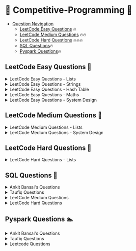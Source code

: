 # 👊 Competitive-Programming 👊

- [Question Navigation](#question-navigation)
    - [LeetCode Easy Questions](#leetcode-easy-questions) 🔥
    - [LeetCode Medium Questions](#leetcode-medium-questions) 🔥🔥
    - [LeetCode Hard Questions](#leetcode-hard-questions) 🔥🔥🔥
    - [SQL Questions](#sql-questions)🔥
    - [Pyspark Questions](#pyspark-questions)🔥


## LeetCode Easy Questions <a name="leetcode-easy-questions"></a> 🚴
<details>
<summary>LeetCode Easy Questions - Lists</summary>

- [2965. Find Missing and Repeated Values](https://github.com/vegetariancoder/competitive-programming/blob/main/python/leetcode/easy-question/2965.%20Find%20Missing%20and%20Repeated%20Values.py)
- [1929. Concatenation of Array](https://github.com/vegetariancoder/competitive-programming/blob/main/python/leetcode/easy-question/1929.%20Concatenation%20of%20Array.py)
- [1920. Build Array from Permutation](https://github.com/vegetariancoder/competitive-programming/blob/main/python/leetcode/easy-question/1920.%20Build%20Array%20from%20Permutation.py)
- [1512. Number of Good Pairs](https://github.com/vegetariancoder/competitive-programming/blob/main/python/leetcode/easy-question/1512.%20Number%20of%20Good%20Pairs.py)
- [2011. Final Value of Variable After Performing Operations](https://github.com/vegetariancoder/competitive-programming/blob/main/python/leetcode/easy-question/2011.%20Final%20Value%20of%20Variable%20After%20Performing%20Operations.py)
- [1470. Shuffle the Array](https://github.com/vegetariancoder/competitive-programming/blob/main/python/leetcode/easy-question/1470.%20Shuffle%20the%20Array.py)
- [1672. Richest Customer Wealth](https://github.com/vegetariancoder/competitive-programming/blob/main/python/leetcode/easy-question/1672.%20Richest%20Customer%20Wealth.py)
- [2798. Number of Employees Who Met the Target](https://github.com/vegetariancoder/competitive-programming/blob/main/python/leetcode/easy-question/2798.%20Number%20of%20Employees%20Who%20Met%20the%20Target.py)
- [1431. Kids With the Greatest Number of Candies](https://github.com/vegetariancoder/competitive-programming/blob/main/python/leetcode/easy-question/1431.%20Kids%20With%20the%20Greatest%20Number%20of%20Candies.py)
- [1365. How Many Numbers Are Smaller Than the Current Number](https://github.com/vegetariancoder/competitive-programming/blob/main/python/leetcode/easy-question/1365.%20How%20Many%20Numbers%20Are%20Smaller%20Than%20the%20Current%20Number.py)
- [1480. Running Sum of 1d Array](https://github.com/vegetariancoder/competitive-programming/blob/main/python/leetcode/easy-question/1480.%20Running%20Sum%20of%201d%20Array.py)
- [2824. Count Pairs Whose Sum is Less than Target](https://github.com/vegetariancoder/competitive-programming/blob/main/python/leetcode/easy-question/2824.%20Count%20Pairs%20Whose%20Sum%20is%20Less%20than%20Target.py)
- [2859. Sum of Values at Indices With K Set Bits](https://github.com/vegetariancoder/competitive-programming/blob/main/python/leetcode/easy-question/2859.%20Sum%20of%20Values%20at%20Indices%20With%20K%20Set%20Bits.py)
- [2574. Left and Right Sum Differences](https://github.com/vegetariancoder/competitive-programming/blob/main/python/leetcode/easy-question/2574.%20Left%20and%20Right%20Sum%20Differences.py)
- [1389. Create Target Array in the Given Order](https://github.com/vegetariancoder/competitive-programming/blob/main/python/leetcode/easy-question/1389.%20Create%20Target%20Array%20in%20the%20Given%20Order.py)
- [2974. Minimum Number Game](https://github.com/vegetariancoder/competitive-programming/blob/main/python/leetcode/easy-question/2974.%20Minimum%20Number%20Game.py)
- [1313. Decompress Run-Length Encoded List](https://github.com/vegetariancoder/competitive-programming/blob/main/python/leetcode/easy-question/1313.%20Decompress%20Run-Length%20Encoded%20List.py)
- [1720. Decode XORed Array](https://github.com/vegetariancoder/competitive-programming/blob/main/python/leetcode/easy-question/1720.%20Decode%20XORed%20Array.py)
- [3033. Modify the Matrix](https://github.com/vegetariancoder/competitive-programming/blob/main/python/leetcode/easy-question/3033.%20Modify%20the%20Matrix.py)
- [3069. Distribute Elements Into Two Arrays I](https://github.com/vegetariancoder/competitive-programming/blob/main/python/leetcode/easy-question/3069.%20Distribute%20Elements%20Into%20Two%20Arrays%20I.py)
- [3074. Apple Redistribution into Boxes](https://github.com/vegetariancoder/competitive-programming/blob/main/python/leetcode/easy-question/3074.%20Apple%20Redistribution%20into%20Boxes.py)
- [3024. Type of Triangle](https://github.com/vegetariancoder/competitive-programming/blob/main/python/leetcode/easy-question/3024.%20Type%20of%20Triangle.py)
- [3028. Ant on the Boundary](https://github.com/vegetariancoder/competitive-programming/blob/main/python/leetcode/easy-question/3028.%20Ant%20on%20the%20Boundary.py)
- [3005. Count Elements With Maximum Frequency](https://github.com/vegetariancoder/competitive-programming/blob/main/python/leetcode/easy-question/3005.%20Count%20Elements%20With%20Maximum%20Frequency.py)
- [2644. Find the Maximum Divisibility Score](https://github.com/vegetariancoder/competitive-programming/blob/main/python/leetcode/easy-question/2644.%20Find%20the%20Maximum%20Divisibility%20Score.py)
- [3136.ValidWord](https://github.com/vegetariancoder/competitive-programming/blob/main/python/leetcode/easy-question/3136.ValidWord.py)
- [3162.FindtheNumberofGoodPairsI](https://github.com/vegetariancoder/competitive-programming/blob/main/python/leetcode/easy-question/3162.FindtheNumberofGoodPairsI.py)
- [3184.CountPairsThatFormaCompleteDayI](https://github.com/vegetariancoder/competitive-programming/blob/main/python/leetcode/easy-question/3184.CountPairsThatFormaCompleteDayI.py)
- [1550.ThreeConsecutiveOdds](https://github.com/vegetariancoder/competitive-programming/blob/main/python/leetcode/easy-question/1550.ThreeConsecutiveOdds.py)
- [3194.MinimumAverageofSmallestandLargestElements](https://github.com/vegetariancoder/competitive-programming/blob/main/python/leetcode/easy-question/3194.MinimumAverageofSmallestandLargestElements.py)
- [2956.FindCommonElementsBetweenTwoArrays](https://github.com/vegetariancoder/competitive-programming/blob/main/python/leetcode/easy-question/2956.FindCommonElementsBetweenTwoArrays.py)
- [1134.ArmstrongNumber](https://github.com/vegetariancoder/competitive-programming/blob/main/python/leetcode/easy-question/1134.ArmstrongNumber.py)
- [3178.FindtheChildWhoHastheBallAfterKSeconds](https://github.com/vegetariancoder/competitive-programming/blob/main/python/leetcode/easy-question/3178.FindtheChildWhoHastheBallAfterKSeconds.py)
</details>

<details>
<summary>LeetCode Easy Questions - Strings</summary>

- [1108. Defanging an IP Address](https://github.com/vegetariancoder/competitive-programming/blob/main/python/leetcode/easy-question/1108.%20Defanging%20an%20IP%20Address.py)
- [771. Jewels and Stones](https://github.com/vegetariancoder/competitive-programming/blob/main/python/leetcode/easy-question/771.%20Jewels%20and%20Stones.py)
- [1678. Goal Parser Interpretation](https://github.com/vegetariancoder/competitive-programming/blob/main/python/leetcode/easy-question/1678.%20Goal%20Parser%20Interpretation.py)
- [1165. Single-Row Keyboard](https://github.com/vegetariancoder/competitive-programming/blob/main/python/leetcode/easy-question/1165.%20Single-Row%20Keyboard.py)
- [3019. Number of Changing Keys](https://github.com/vegetariancoder/competitive-programming/blob/main/python/leetcode/easy-question/3019.%20Number%20of%20Changing%20Keys.py)
- [2942. Find Words Containing Character](https://github.com/vegetariancoder/competitive-programming/blob/main/python/leetcode/easy-question/2942.%20Find%20Words%20Containing%20Character.py)
- [2114. Maximum Number of Words Found in Sentences](https://github.com/vegetariancoder/competitive-programming/blob/main/python/leetcode/easy-question/2114.%20Maximum%20Number%20of%20Words%20Found%20in%20Sentences.py)
- [1662. Check If Two String Arrays are Equivalent](https://github.com/vegetariancoder/competitive-programming/blob/main/python/leetcode/easy-question/1662.%20Check%20If%20Two%20String%20Arrays%20are%20Equivalent.py)
- [2325. Decode the Message](https://github.com/vegetariancoder/competitive-programming/blob/main/python/leetcode/easy-question/2325.%20Decode%20the%20Message.py)
- [3083. Existence of a Substring in a String and Its Reverse](https://github.com/vegetariancoder/competitive-programming/blob/main/python/leetcode/easy-question/3083.%20Existence%20of%20a%20Substring%20in%20a%20String%20and%20Its%20Reverse.py)
- [2937. Make Three Strings Equal](https://github.com/vegetariancoder/competitive-programming/blob/main/python/leetcode/easy-question/2937.%20Make%20Three%20Strings%20Equal.py)
- [3120. Count the Number of Special Characters I](https://github.com/vegetariancoder/competitive-programming/blob/main/python/leetcode/easy-question/3120.%20Count%20the%20Number%20of%20Special%20Characters%20I.py)
- [3110. Score of a String](https://github.com/vegetariancoder/competitive-programming/blob/main/python/leetcode/easy-question/3110.%20Score%20of%20a%20String.py)
- [3042. Count Prefix and Suffix Pairs I](https://github.com/vegetariancoder/competitive-programming/blob/main/python/leetcode/easy-question/3042.%20Count%20Prefix%20and%20Suffix%20Pairs%20I.py)
- [2423. Remove Letter To Equalize Frequency](https://github.com/vegetariancoder/competitive-programming/blob/main/python/leetcode/easy-question/2423.%20Remove%20Letter%20To%20Equalize%20Frequency.py)
- [3158. Find the XOR of Numbers Which Appear Twice](https://github.com/vegetariancoder/competitive-programming/blob/main/python/leetcode/easy-question/3158.%20Find%20the%20XOR%20of%20Numbers%20Which%20Appear%20Twice.py)
- [3168. Minimum Number of Chairs in a Waiting Room](https://github.com/vegetariancoder/competitive-programming/blob/main/python/leetcode/easy-question/3168.%20Minimum%20Number%20of%20Chairs%20in%20a%20Waiting%20Room.py)
- [3174. Clear Digits](https://github.com/vegetariancoder/competitive-programming/blob/main/python/leetcode/easy-question/3174.%20Clear%20Digits.py)
- [3146. Permutation Difference between Two Strings](https://github.com/vegetariancoder/competitive-programming/blob/main/python/leetcode/easy-question/3146.%20Permutation%20Difference%20between%20Two%20Strings.py)
- [1085.SumofDigitsintheMinimumNumber](https://github.com/vegetariancoder/competitive-programming/blob/main/python/leetcode/easy-question/1085.SumofDigitsintheMinimumNumber.py)
- [1385.FindtheDistanceValueBetweenTwoArrays](https://github.com/vegetariancoder/competitive-programming/blob/main/python/leetcode/easy-question/1385.FindtheDistanceValueBetweenTwoArrays.py)
- [1848.MinimumDistancetotheTargetElement](https://github.com/vegetariancoder/competitive-programming/blob/main/python/leetcode/easy-question/1848.MinimumDistancetotheTargetElement.py)
</details>

<details>
<summary>LeetCode Easy Questions - Hash Table</summary>

- [1512. Number of Good Pairs](https://github.com/vegetariancoder/competitive-programming/blob/main/python/leetcode/easy-question/1512.%20Number%20of%20Good%20Pairs.py)
- [771. Jewels and Stones](https://github.com/vegetariancoder/competitive-programming/blob/main/python/leetcode/easy-question/771.%20Jewels%20and%20Stones.py)
- [1365. How Many Numbers Are Smaller Than the Current Number](https://github.com/vegetariancoder/competitive-programming/blob/main/python/leetcode/easy-question/1365.%20How%20Many%20Numbers%20Are%20Smaller%20Than%20the%20Current%20Number.py)
- [2325. Decode the Message](https://github.com/vegetariancoder/competitive-programming/blob/main/python/leetcode/easy-question/2325.%20Decode%20the%20Message.py)
- [3120. Count the Number of Special Characters I](https://github.com/vegetariancoder/competitive-programming/blob/main/python/leetcode/easy-question/3120.%20Count%20the%20Number%20of%20Special%20Characters%20I.py)
</details>

<details>
<summary>LeetCode Easy Questions - Maths</summary>

- [3099. Harshad Number](https://github.com/vegetariancoder/competitive-programming/blob/main/python/leetcode/easy-question/3099.%20Harshad%20Number.py)
- [3079.FindtheSumofEncryptedIntegers](https://github.com/vegetariancoder/competitive-programming/blob/main/python/leetcode/easy-question/3079.FindtheSumofEncryptedIntegers.py)
- [3190.FindMinimumOperationstoMakeAllElementsDivisiblebyThree](https://github.com/vegetariancoder/competitive-programming/blob/main/python/leetcode/easy-question/3190.FindMinimumOperationstoMakeAllElementsDivisiblebyThree.py)
</details>

<details>
<summary>LeetCode Easy Questions - System Design</summary>

- [1603. Design Parking System](https://github.com/vegetariancoder/competitive-programming/blob/main/python/leetcode/easy-question/1603.%20Design%20Parking%20System.py)
- [705. Design HashSet](https://github.com/vegetariancoder/competitive-programming/blob/main/python/leetcode/easy-question/705.%20Design%20HashSet.py)
- [303. Range Sum Query - Immutable](https://github.com/vegetariancoder/competitive-programming/blob/main/python/leetcode/easy-question/303.%20Range%20Sum%20Query%20-%20Immutable.py)
</details>

## LeetCode Medium Questions <a name="leetcode-medium-questions"></a> 🚴
<details>
<summary>LeetCode Medium Questions - Lists</summary>

- [2433. Find The Original Array of Prefix Xor](https://github.com/vegetariancoder/competitive-programming/blob/main/python/leetcode/medium-question/2433.%20Find%20The%20Original%20Array%20of%20Prefix%20Xor.py)
- [2545. Sort the Students by Their Kth Score](https://github.com/vegetariancoder/competitive-programming/blob/main/python/leetcode/medium-question/2545.%20Sort%20the%20Students%20by%20Their%20Kth%20Score.py)
- [1409. Queries on a Permutation With Key](https://github.com/vegetariancoder/competitive-programming/blob/main/python/leetcode/medium-question/1409.%20Queries%20on%20a%20Permutation%20With%20Key.py)
- [2336. Smallest Number in Infinite Set](https://github.com/vegetariancoder/competitive-programming/blob/main/python/leetcode/medium-question/2336.%20Smallest%20Number%20in%20Infinite%20Set.py)
- [2375. Construct Smallest Number From DI String](https://github.com/vegetariancoder/competitive-programming/blob/main/python/leetcode/medium-question/2375.%20Construct%20Smallest%20Number%20From%20DI%20String.py)
- [2785. Sort Vowels in a String](https://github.com/vegetariancoder/competitive-programming/blob/main/python/leetcode/medium-question/2785.%20Sort%20Vowels%20in%20a%20String.py)
- [3153.SumofDigitDifferencesofAllPairs](https://github.com/vegetariancoder/competitive-programming/blob/main/python/leetcode/medium-question/3153.SumofDigitDifferencesofAllPairs.py)
- [1015.SmallestIntegerDivisiblebyK](https://github.com/vegetariancoder/competitive-programming/blob/main/python/leetcode/medium-question/1015.SmallestIntegerDivisiblebyK.py)

</details>

<details>
<summary>LeetCode Medium Questions - System Design</summary>

- [307. Range Sum Query - Mutable](https://github.com/vegetariancoder/competitive-programming/blob/main/python/leetcode/medium-question/307.%20Range%20Sum%20Query%20-%20Mutable.py)
- [2336. Smallest Number in Infinite Set](https://github.com/vegetariancoder/competitive-programming/blob/main/python/leetcode/medium-question/2336.%20Smallest%20Number%20in%20Infinite%20Set.py)
- [1357. Apply Discount Every n Orders](https://github.com/vegetariancoder/competitive-programming/blob/main/python/leetcode/medium-question/1357.%20Apply%20Discount%20Every%20n%20Orders.py)
- [1476.SubrectangleQueries](https://github.com/vegetariancoder/competitive-programming/blob/main/python/leetcode/medium-question/1476.SubrectangleQueries.py)
- [1244.DesignALeaderboard](https://github.com/vegetariancoder/competitive-programming/blob/main/python/leetcode/medium-question/1244.DesignALeaderboard.py)

</details>

## LeetCode Hard Questions <a name="leetcode-hard-questions"></a> 🚴
<details>
<summary>LeetCode Hard Questions - Lists</summary>

</details>

## SQL Questions <a name="sql-questions"></a> 🏇

<details>
<summary>Ankit Bansal's Questions</summary>

- [PWC Source Target](https://github.com/vegetariancoder/competitive-programming/blob/main/sql/ankit's_question/PWC_Source_Target.sql)
- [PWC Increasing Revenue](https://github.com/vegetariancoder/competitive-programming/blob/main/sql/ankit's_question/PWC_Increasing_Revenue.sql)
- [FAANG PunchIn PunchOut](https://github.com/vegetariancoder/competitive-programming/blob/main/sql/ankit's_question/FAANG_PunchIn_PunchOut.sql)
- [TIGER Source Destination](https://github.com/vegetariancoder/competitive-programming/blob/main/sql/ankit's_question/TIGER_Source_Destination.sql)
- [TIGER NewCustomer Month](https://github.com/vegetariancoder/competitive-programming/blob/main/sql/ankit's_question/TIGER_NewCustomer_Month.sql)
- [DATAANALYST Child Parent](https://github.com/vegetariancoder/competitive-programming/blob/main/sql/ankit's_question/DATAANALYST_Child_Parent.sql)
- [FRESHWORKS Price Monthly](https://github.com/vegetariancoder/competitive-programming/blob/main/sql/ankit's_question/FRESHWORKS_Price_Monthly.sql)
- [AMAZON Average Salary](https://github.com/vegetariancoder/competitive-programming/blob/main/sql/ankit's_question/AMAZON_Average_Salary.py)
- [NAMASTESQL Returns Orders](https://github.com/vegetariancoder/competitive-programming/blob/main/sql/ankit's_question/NAMASTESQL_Returns_Orders.sql)
- [IBM_Family](https://github.com/vegetariancoder/competitive-programming/blob/main/sql/ankit's_question/IBM_Family.sql)
- [HONEYWELL_Stars](https://github.com/vegetariancoder/competitive-programming/blob/main/sql/ankit's_question/HONEYWELL_Stars.sql)
- [SWIGGY_Cost](https://github.com/vegetariancoder/competitive-programming/blob/main/sql/ankit's_question/SWIGGY_Cost.sql)
- [ITC_destination](https://github.com/vegetariancoder/competitive-programming/blob/main/sql/ankit's_question/ITC_destination.sql)
- [ACCENTURE_email](https://github.com/vegetariancoder/competitive-programming/blob/main/sql/ankit's_question/ACCENTURE_email.sql)
- [TREDENCE_Movie](https://github.com/vegetariancoder/competitive-programming/blob/main/sql/ankit's_question/TREDENCE_Movie.sql)
</details>

<details>
<summary>Taufiq Questions</summary>

- [Day-1_RedPairs](https://github.com/vegetariancoder/competitive-programming/blob/main/sql/Taufiq's_question/Day-1_RedPairs.sql)
- [Day-5_null_names](https://github.com/vegetariancoder/competitive-programming/blob/main/sql/Taufiq's_question/Day-5_null_names.sql)
- [Day-8_job_skills](https://github.com/vegetariancoder/competitive-programming/blob/main/sql/Taufiq's_question/Day-8_job_skills.sql)
- [Day-13_emp_manager](https://github.com/vegetariancoder/competitive-programming/blob/main/sql/Taufiq's_question/Day-13_emp_manager.sql)
- [Day-20_median_age_countries](https://github.com/vegetariancoder/competitive-programming/blob/main/sql/Taufiq's_question/Day-20_median_age_countries.sql)
- [Day-29_on_off](https://github.com/vegetariancoder/competitive-programming/blob/main/sql/Taufiq's_question/Day-29_on_off.sql)
- [capegemini_question](https://github.com/vegetariancoder/competitive-programming/blob/main/sql/Taufiq's_question/capegemini_question.sql)
</details>

<details>
<summary>LeetCode Medium Questions</summary>

- [3124. Find Longest Calls](https://github.com/vegetariancoder/competitive-programming/blob/main/sql/leetcode/medium-questions/3124.FindLongestCalls.sql)
- [2989. Class Performance](https://github.com/vegetariancoder/competitive-programming/blob/main/sql/leetcode/medium-questions/2989.ClassPerformance.sql)
- [1445.Apples&Oranges](https://github.com/vegetariancoder/competitive-programming/blob/main/sql/leetcode/medium-questions/1445.Apples&Oranges.sql)
- [1308.RunningTotalforDifferentGenders](https://github.com/vegetariancoder/competitive-programming/blob/main/sql/leetcode/medium-questions/1308.RunningTotalforDifferentGenders.sql)
- [2084.DropType1OrdersforCustomersWithType0Orders](https://github.com/vegetariancoder/competitive-programming/blob/main/sql/leetcode/medium-questions/2084.DropType1OrdersforCustomersWithType0Orders.sql)
- [1393.CapitalGainLoss](https://github.com/vegetariancoder/competitive-programming/blob/main/sql/leetcode/medium-questions/1393.CapitalGainLoss.sql)
- [3182.FindTopScoringStudents](https://github.com/vegetariancoder/competitive-programming/blob/main/sql/leetcode/medium-questions/3182.FindTopScoringStudents.sql)
- [3166.CalculateParkingFeesandDuration](https://github.com/vegetariancoder/competitive-programming/blob/main/sql/leetcode/medium-questions/3166.CalculateParkingFeesandDuration.sql)
- [1270-AllPeopleReportToTheGivenManager](https://github.com/vegetariancoder/competitive-programming/blob/main/sql/leetcode/medium-questions/1270-AllPeopleReportToTheGivenManager.sql)
- [1783-GrandSlamTitle](https://github.com/vegetariancoder/competitive-programming/blob/main/sql/leetcode/medium-questions/1783-GrandSlamTitle.sql)
- [2372.CalculatetheInfluenceofEachSalesperson](https://github.com/vegetariancoder/competitive-programming/blob/main/sql/leetcode/medium-questions/2372.CalculatetheInfluenceofEachSalesperson.sql)
- [1285.FindtheStartandEndNumberofContinuousRanges](https://github.com/vegetariancoder/competitive-programming/blob/main/sql/leetcode/medium-questions/1285.FindtheStartandEndNumberofContinuousRanges.sql)
</details>


<details>
<summary>LeetCode Hard Questions</summary>

- [2991. Top Three Wineries](https://github.com/vegetariancoder/competitive-programming/blob/main/sql/leetcode/hard-questions/2991._Top_Three_Wineries.sql)
</details>


## Pyspark Questions <a name="pyspark-questions"></a> 🏊

<details>
<summary>Ankit Bansal's Questions</summary>

- [PWC Source Target](https://github.com/vegetariancoder/competitive-programming/blob/main/pyspark/ankit's_question/PWC_Source_Target.py)
- [FAANG PunchIn PunchOut](https://github.com/vegetariancoder/competitive-programming/blob/main/pyspark/ankit's_question/FAANG_PunchIn_PunchOut.py)
- [TIGER Source Destination](https://github.com/vegetariancoder/competitive-programming/blob/main/pyspark/ankit's_question/TIGER_Source_Destination.py)
- [TIGER NewCustomer Month](https://github.com/vegetariancoder/competitive-programming/blob/main/pyspark/ankit's_question/TIGER_NewCustomer_Month.py)
- [DATAANALYST Child Parent](https://github.com/vegetariancoder/competitive-programming/blob/main/pyspark/ankit's_question/DATAANALYST_Child_Parent.py)
- [NAMASTESQL Returns Orders](https://github.com/vegetariancoder/competitive-programming/blob/main/pyspark/ankit's_question/NAMASTESQL_Returns_Orders.py)
- [HONEYWELL_Stars](https://github.com/vegetariancoder/competitive-programming/blob/main/pyspark/ankit's_question/HONEYWELL_Stars.ipynb)
- [ACCENTURE_email](https://github.com/vegetariancoder/competitive-programming/blob/main/pyspark/ankit's_question/ACCENTURE_email.ipynb)
- [TREDENCE_Movie](https://github.com/vegetariancoder/competitive-programming/blob/main/pyspark/ankit's_question/TREDENCE_Movie.ipynb)
</details>

<details>
<summary>Taufiq Questions</summary>

- [Day-1_RedPairs](https://github.com/vegetariancoder/competitive-programming/blob/main/pyspark/Taufiq's_question/Day-1_RedPairs.ipynb)
- [Day-5_null_names](https://github.com/vegetariancoder/competitive-programming/blob/main/pyspark/Taufiq's_question/Day-5_null_names.ipynb)
- [Day-8_job_skills](https://github.com/vegetariancoder/competitive-programming/blob/main/pyspark/Taufiq's_question/Day-8_job_skills.ipynb)
- [Day-13_emp_manager](https://github.com/vegetariancoder/competitive-programming/blob/main/pyspark/Taufiq's_question/Day-13_emp_manager.ipynb)
- [Day-20_median_age_countries](https://github.com/vegetariancoder/competitive-programming/blob/main/pyspark/Taufiq's_question/Day-20_median_age_countries.ipynb)
- [Day-29_on_off](https://github.com/vegetariancoder/competitive-programming/blob/main/pyspark/Taufiq's_question/Day-29_on_off.ipynb)
</details>


<details>
<summary>Leetcode Questions</summary>

- [3124. FindLongestCalls](https://github.com/vegetariancoder/competitive-programming/blob/main/pyspark/leetcode_question/3124.FindLongestCalls.ipynb)
- [2989.ClassPerformance](https://github.com/vegetariancoder/competitive-programming/blob/main/pyspark/leetcode_question/2989.ClassPerformance.ipynb)
- [1445.Apples&Oranges](https://github.com/vegetariancoder/competitive-programming/blob/main/pyspark/leetcode_question/1445.Apples&Oranges.ipynb)
- [1308.RunningTotalforDifferentGenders](https://github.com/vegetariancoder/competitive-programming/blob/main/pyspark/leetcode_question/1308.RunningTotalforDifferentGenders.ipynb)
- [2084.DropType1OrdersforCustomersWithType0Orders](https://github.com/vegetariancoder/competitive-programming/blob/main/pyspark/leetcode_question/2084.DropType1OrdersforCustomersWithType0Orders.ipynb)
- [1393.CapitalGainLoss](https://github.com/vegetariancoder/competitive-programming/blob/main/pyspark/leetcode_question/1393.CapitalGainLoss.ipynb)
- [3182.FindTopScoringStudents](https://github.com/vegetariancoder/competitive-programming/blob/main/pyspark/leetcode_question/3182.FindTopScoringStudents.ipynb)
- [3166.CalculateParkingFeesandDuration](https://github.com/vegetariancoder/competitive-programming/blob/main/pyspark/leetcode_question/3166.CalculateParkingFeesandDuration.ipynb)
- [1270-AllPeopleReportToTheGivenManager](https://github.com/vegetariancoder/competitive-programming/blob/main/pyspark/leetcode_question/1270-AllPeopleReportToTheGivenManager.ipynb)
- [1783-GrandSlamTitle](https://github.com/vegetariancoder/competitive-programming/blob/main/pyspark/leetcode_question/1783-GrandSlamTitle.ipynb)
- [3057.EmployeesProjectAllocation](https://github.com/vegetariancoder/competitive-programming/blob/main/pyspark/leetcode_question/3057.EmployeesProjectAllocation.ipynb)
- [2372.CalculatetheInfluenceofEachSalesperson](https://github.com/vegetariancoder/competitive-programming/blob/main/pyspark/leetcode_question/2372.CalculatetheInfluenceofEachSalesperson.ipynb)
- [1285.FindtheStartandEndNumberofContinuousRanges](https://github.com/vegetariancoder/competitive-programming/blob/main/pyspark/leetcode_question/1285.FindtheStartandEndNumberofContinuousRanges.ipynb)
</details>
